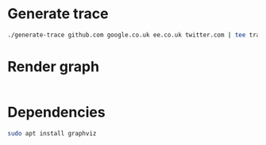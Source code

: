 # Generate trace
```bash
./generate-trace github.com google.co.uk ee.co.uk twitter.com | tee trace.txt
```

# Render graph
```bash
```

# Dependencies
```bash
sudo apt install graphviz
```
